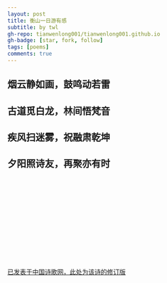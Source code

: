 ```yaml
---
layout: post
title: 衡山一日游有感
subtitle: by twl
gh-repo: tianwenlong001/tianwenlong001.github.io
gh-badge: [star, fork, follow]
tags: [poems]
comments: true
---
```




## 烟云静如画，鼓鸣动若雷
## 古道觅白龙，林间悟梵音
## 疾风扫迷雾，祝融肃乾坤
## 夕阳照诗友，再聚亦有时



<br />
<br />
<br />
<br />
<br />
<br />
<br />
<br />
<br />
<br />
<br />

[已发表于中国诗歌网，此处为该诗的修订版](https://www.zgshige.com/c/2022-09-08/22610083.shtml)
